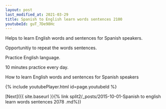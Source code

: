 ```yaml
---
layout: post
last_modified_at: 2021-03-29
title: Spanish to English learn words sentences 2100 
youtubeId: guT_7De98Hc
---
```

 
 
Helps to learn English words and sentences for Spanish speakers.

Opportunitiy to repeat the words sentences. 

Practice English language. 
 
10 minutes practice every day. 
 
How to learn English words and sentences for Spanish speakers 
 
{% include youtubePlayer.html id=page.youtubeId %}
 
 
[Next]({{ site.baseurl }}{% link  split2/_posts/2015-10-01-Spanish to english learn words sentences 2078 .md%})
 
